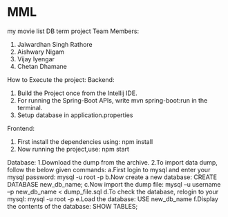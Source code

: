 # MML
my movie list DB term project
Team Members:
1. Jaiwardhan Singh Rathore
2. Aishwary Nigam
3. Vijay Iyengar
4. Chetan Dhamane

How to Execute the project:
Backend: 
1. Build the Project once from the Intellij IDE.
2. For running the Spring-Boot APIs, write mvn spring-boot:run in the terminal.
3. Setup database in application.properties

Frontend:
1. First install the dependencies using: npm install
2. Now running the project,use: npm start

Database:
1.Download the dump from the archive.
2.To import data dump, follow the below given commands:
    a.First login to mysql and enter your mysql password: mysql -u root -p
    b.Now create a new database: CREATE DATABASE new_db_name;
    c.Now import the dump file: mysql –u username –p new_db_name <   dump_file.sql
    d.To check the database, relogin to your mysql: mysql -u root -p
    e.Load the database: USE new_db_name
    f.Display the contents of the database: SHOW TABLES;

